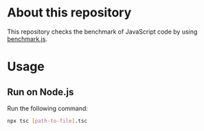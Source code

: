 # About this repository

This repository checks the benchmark of JavaScript code by using [benchmark.js](https://github.com/bestiejs/benchmark.js/).

# Usage

## Run on Node.js

Run the following command:

```sh
npx tsc [path-to-file].tsc
```
